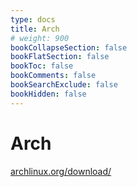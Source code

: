```yaml
---
type: docs
title: Arch
# weight: 900
bookCollapseSection: false
bookFlatSection: false
bookToc: false
bookComments: false
bookSearchExclude: false
bookHidden: false
---
```


# Arch

[archlinux.org/download/](https://archlinux.org/download/?nt)
